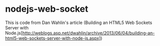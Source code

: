 nodejs-web-socket
=================

This is code from Dan Wahlin's article (Building an HTML5 Web Sockets Server with Node.js[http://weblogs.asp.net/dwahlin/archive/2013/06/04/building-an-html5-web-sockets-server-with-node-js.aspx])

